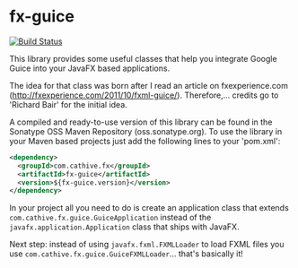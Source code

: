 fx-guice
========

[![Build Status](https://travis-ci.org/cathive/fx-guice.png)](https://travis-ci.org/cathive/fx-guice)

This library provides some useful classes that help you integrate
Google Guice into your JavaFX based applications.

The idea for that class was born after I read an article on
fxexperience.com (http://fxexperience.com/2011/10/fxml-guice/).
Therefore,... credits go to 'Richard Bair' for the initial idea.

A compiled and ready-to-use version of this library can be found in the
Sonatype OSS Maven Repository (oss.sonatype.org). To use the library
in your Maven based projects just add the following lines to your
'pom.xml':

```xml
<dependency>
  <groupId>com.cathive.fx</groupId>
  <artifactId>fx-guice</artifactId>
  <version>${fx-guice.version}</version>
</dependency>
```

In your project all you need to do is create an application class 
that extends `com.cathive.fx.guice.GuiceApplication` instead of the
`javafx.application.Application` class that ships with JavaFX.

Next step: instead of using `javafx.fxml.FXMLLoader` to load FXML files
you use `com.cathive.fx.guice.GuiceFXMLLoader`... that's basically it!
